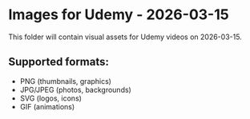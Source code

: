 # Images for Udemy - 2026-03-15

This folder will contain visual assets for Udemy videos on 2026-03-15.

## Supported formats:
- PNG (thumbnails, graphics)
- JPG/JPEG (photos, backgrounds)
- SVG (logos, icons)
- GIF (animations)
